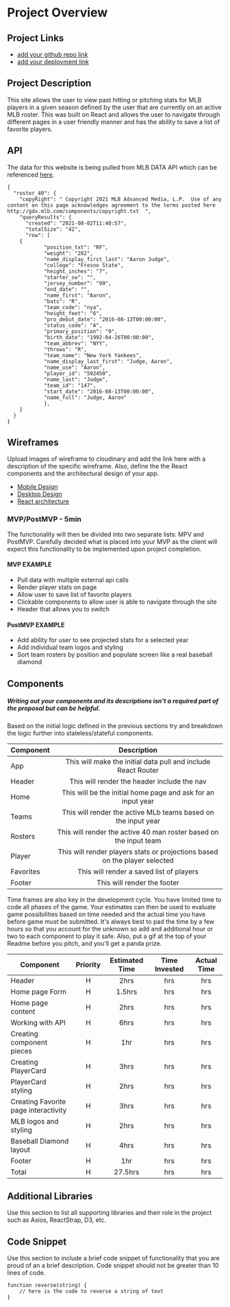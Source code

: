 # Project Overview

## Project Links

- [add your github repo link](https://github.com/Lofredoa1/project2)
- [add your deployment link](https://project2-six-liard.vercel.app/)

## Project Description

This site allows the user to view past hitting or pitching stats for MLB players in a given season defined by the user that are currently on an active MLB roster. This was built on React and allows the user to navigate through different pages in a user friendly manner and has the ability to save a list of favorite players. 

## API

The data for this website is being pulled from MLB DATA API which can be referenced [here](https://appac.github.io/mlb-data-api-docs/#top).

```
{
  "roster_40": {
    "copyRight": " Copyright 2021 MLB Advanced Media, L.P.  Use of any content on this page acknowledges agreement to the terms posted here http://gdx.mlb.com/components/copyright.txt  ",
    "queryResults": {
      "created": "2021-08-02T11:40:57",
      "totalSize": "42",
      "row": [
	{
			"position_txt": "RF",
			"weight": "282",
			"name_display_first_last": "Aaron Judge",
			"college": "Fresno State",
			"height_inches": "7",
			"starter_sw": "",
			"jersey_number": "99",
			"end_date": "",
			"name_first": "Aaron",
			"bats": "R",
			"team_code": "nya",
			"height_feet": "6",
			"pro_debut_date": "2016-08-13T00:00:00",
			"status_code": "A",
			"primary_position": "9",
			"birth_date": "1992-04-26T00:00:00",
			"team_abbrev": "NYY",
			"throws": "R",
			"team_name": "New York Yankees",
			"name_display_last_first": "Judge, Aaron",
			"name_use": "Aaron",
			"player_id": "592450",
			"name_last": "Judge",
			"team_id": "147",
			"start_date": "2016-08-13T00:00:00",
			"name_full": "Judge, Aaron"
			},
	}
  }
}
```


## Wireframes

Upload images of wireframe to cloudinary and add the link here with a description of the specific wireframe. Also, define the the React components and the architectural design of your app.

- [Mobile Design](https://i.imgur.com/d58nBgm.jpg)
- [Desktop Design](https://i.imgur.com/ew0fjMu.jpg)
- [React architecture](https://docs.google.com/drawings/d/1xYG-2l2CpgQRnNcieQLyhsVUcwq13ajRplZYhFOy4Ps/edit?usp=sharing)


### MVP/PostMVP - 5min

The functionality will then be divided into two separate lists: MPV and PostMVP.  Carefully decided what is placed into your MVP as the client will expect this functionality to be implemented upon project completion.  

#### MVP EXAMPLE
- Pull data with multiple external api calls 
- Render player stats on page 
- Allow user to save list of favorite players
- Clickable components to allow user is able to navigate through the site
- Header that allows you to switch 

#### PostMVP EXAMPLE

- Add ability for user to see projected stats for a selected year
- Add individual team logos and styling
- Sort team rosters by position and populate screen like a real baseball diamond

## Components
##### Writing out your components and its descriptions isn't a required part of the proposal but can be helpful.

Based on the initial logic defined in the previous sections try and breakdown the logic further into stateless/stateful components. 

| Component | Description | 
| --- | :---: |  
| App | This will make the initial data pull and include React Router| 
| Header | This will render the header include the nav | 
| Home | This will be the initial home page and ask for an input year| 
| Teams | This will render the active MLb teams based on the input year | 
| Rosters | This will render the active 40 man roster based on the input team | 
| Player | This will render players stats or projections based on the player selected | 
| Favorites | This will render a saved list of players | 
| Footer | This will render the footer | 


Time frames are also key in the development cycle.  You have limited time to code all phases of the game.  Your estimates can then be used to evaluate game possibilities based on time needed and the actual time you have before game must be submitted. It's always best to pad the time by a few hours so that you account for the unknown so add and additional hour or two to each component to play it safe. Also, put a gif at the top of your Readme before you pitch, and you'll get a panda prize.

| Component | Priority | Estimated Time | Time Invested | Actual Time |
| --- | :---: |  :---: | :---: | :---: |
| Header | H | 2hrs| hrs | hrs |
| Home page Form | H | 1.5hrs| hrs | hrs |
| Home page content | H | 2hrs| hrs | hrs |
| Working with API | H | 6hrs| hrs | hrs |
| Creating component pieces | H | 1hr| hrs | hrs |
| Creating PlayerCard | H | 3hrs| hrs | hrs |
| PlayerCard styling| H | 2hrs| hrs | hrs |
| Creating Favorite page interactivity | H | 3hrs| hrs | hrs |
| MLB logos and styling | H | 2hrs| hrs | hrs |
| Baseball Diamond layout | H | 4hrs| hrs | hrs |
| Footer| H | 1hr| hrs | hrs |
| Total | H | 27.5hrs| hrs | hrs |

## Additional Libraries
 Use this section to list all supporting libraries and their role in the project such as Axios, ReactStrap, D3, etc. 

## Code Snippet

Use this section to include a brief code snippet of functionality that you are proud of an a brief description.  Code snippet should not be greater than 10 lines of code. 

```
function reverse(string) {
	// here is the code to reverse a string of text
}
```